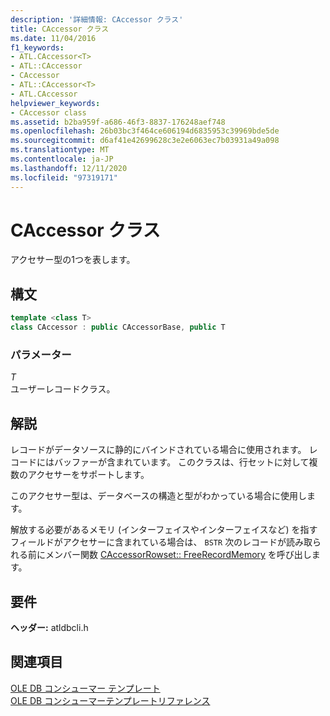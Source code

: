 ```yaml
---
description: '詳細情報: CAccessor クラス'
title: CAccessor クラス
ms.date: 11/04/2016
f1_keywords:
- ATL.CAccessor<T>
- ATL::CAccessor
- CAccessor
- ATL::CAccessor<T>
- ATL.CAccessor
helpviewer_keywords:
- CAccessor class
ms.assetid: b2ba959f-a686-46f3-8837-176248aef748
ms.openlocfilehash: 26b03bc3f464ce606194d6835953c39969bde5de
ms.sourcegitcommit: d6af41e42699628c3e2e6063ec7b03931a49a098
ms.translationtype: MT
ms.contentlocale: ja-JP
ms.lasthandoff: 12/11/2020
ms.locfileid: "97319171"
---
```

# <a name="caccessor-class"></a>CAccessor クラス

アクセサー型の1つを表します。

## <a name="syntax"></a>構文

```cpp
template <class T>
class CAccessor : public CAccessorBase, public T
```

### <a name="parameters"></a>パラメーター

*T*<br/>
ユーザーレコードクラス。

## <a name="remarks"></a>解説

レコードがデータソースに静的にバインドされている場合に使用されます。 レコードにはバッファーが含まれています。 このクラスは、行セットに対して複数のアクセサーをサポートします。

このアクセサー型は、データベースの構造と型がわかっている場合に使用します。

解放する必要があるメモリ (インターフェイスやインターフェイスなど) を指すフィールドがアクセサーに含まれている場合は、 `BSTR` 次のレコードが読み取られる前にメンバー関数 [CAccessorRowset:: FreeRecordMemory](./caccessorrowset-class.md#freerecordmemory) を呼び出します。

## <a name="requirements"></a>要件

**ヘッダー:** atldbcli.h

## <a name="see-also"></a>関連項目

[OLE DB コンシューマー テンプレート](../../data/oledb/ole-db-consumer-templates-cpp.md)<br/>
[OLE DB コンシューマーテンプレートリファレンス](../../data/oledb/ole-db-consumer-templates-reference.md)

